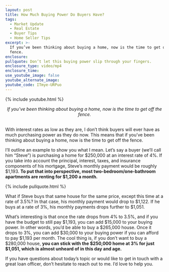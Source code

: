 ```yaml
---
layout: post
title: How Much Buying Power Do Buyers Have?
tags:
  - Market Update
  - Real Estate
  - Buyer Tips
  - Home Seller Tips
excerpt: >-
  If you’ve been thinking about buying a home, now is the time to get off the
  fence.
enclosure:
pullquote: Don’t let this buying power slip through your fingers.
enclosure_type: video/mp4
enclosure_time:
use_youtube_image: false
youtube_alternate_image:
youtube_code: ITmye-URPuo
---
```


{% include youtube.html %}

<center><em>If you&rsquo;ve been thinking about buying a home, now is the time to get off the fence.</em></center>

<center>&nbsp;</center>

With interest rates as low as they are, I don’t think buyers will ever have as much purchasing power as they do now. This means that if you’ve been thinking about buying a home, now is the time to get off the fence.&nbsp;

I’ll outline an example to show you what I mean. Let’s say a buyer (we’ll call him “Steve”) is purchasing a home for $250,000 at an interest rate of 4%. If you take into account the principal, interest, taxes, and insurance components of his mortgage, Steve’s monthly payment would be roughly $1,193. **To put that into perspective, most two-bedroom/one-bathroom apartments are renting for $1,200 a month.**&nbsp;

{% include pullquote.html %}

What if Steve buys that same house for the same price, except this time at a rate of 3.5%? In that case, his monthly payment would drop to $1,122. If he buys at a rate of 3%, his monthly payments drops further to $1,051.&nbsp;

What’s interesting is that once the rate drops from 4% to 3.5%, and if you have the budget to still pay $1,193, you can add $15,000 to your buying power. In other words, you’d be able to buy a $265,000 house. Once it drops to 3%, you can add $30,000 to your buying power if you can afford to pay $1,193 per month. The cool thing is, if you don’t want to buy a $280,000 house, **you can stick with the $250,000 home at 3% for just $1,051, which is almost unheard of in this day and age.&nbsp;**

If you have questions about today’s topic or would like to get in touch with a great loan officer, don’t hesitate to reach out to me. I’d love to help you.&nbsp;
